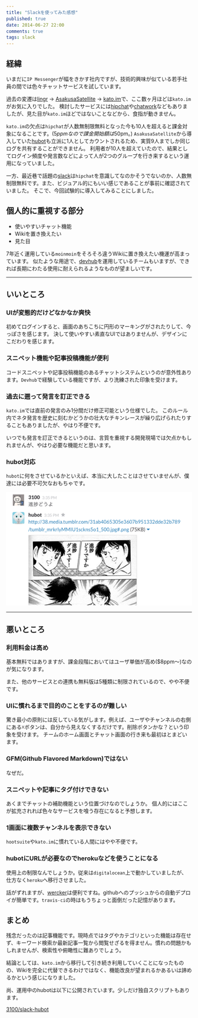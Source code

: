```yaml
---
title: "Slackを使ってみた感想"
published: true
date: 2014-06-27 22:00
comments: true
tags: slack
---
```


## 経緯

いまだに`IP Messenger`が幅をきかす社内ですが、技術的興味が似ている若手社員の間では色々チャットサービスを試しています。

過去の変遷は[lingr](http://lingr.com/) → [AsakusaSatellite](http://www.codefirst.org/AsakusaSatellite/) → [kato.im](http://kato.im/)で、ここ数ヶ月ほどは`kato.im`がお気に入りでした。
検討したサービスには[hipchat](https://www.hipchat.com/)や[chatwork](http://www.chatwork.com/ja/)などもありましたが、見た目が`kato.im`ほどではないことなどから、食指が動きません。

`kato.im`の欠点は`hipchat`が人数無制限無料となった今も10人を超えると課金対象になることです。($5ppmなので課金開始額は$50pm。)
`AsakusaSatellite`から導入していた[hubot](https://hubot.github.com/)も立派に1人としてカウントされるため、実質9人までしか同じログを共有することができません。
利用者が10人を超えていたので、結果としてログイン頻度や発言数などによって人が2つのグループを行き来するという運用になっていました。

一方、最近巷で話題の[slack](https://slack.com/)は`hipchat`を意識してなのかそうでないのか、人数無制限無料です。また、ビジュアル的にもいい感じであることが事前に確認されていました。
そこで、今回試験的に導入してみることにしました。

## 個人的に重視する部分

* 使いやすいチャット機能
* Wikiを置き換えたい
* 見た目

7年近く運用している`moinmoin`をそろそろ違うWikiに置き換えたい機運が高まっています。
似たような用途で、[devhub](https://github.com/volpe28v/DevHub)を運用しているチームもいますが、できれば長期にわたる使用に耐えられるようなものが望ましいです。

---

## いいところ

### UIが変態的だけどなかなか爽快

初めてログインすると、画面のあちこちに円形のマーキングがされたりして、今っぽさを感じます。
決して使いやすい素直なUIではありませんが、デザインにこだわりを感じます。

### スニペット機能や記事投稿機能が便利

コードスニペットや記事投稿機能のあるチャットシステムというのが意外性あります。`Devhub`で経験している機能ですが、より洗練された印象を受けます。

### 過去に遡って発言を訂正できる

`kato.im`では直前の発言のみ1分間だけ修正可能という仕様でした。
このルール内でネタ発言を歴史に刻むかどうかの壮大なチキンレースが繰り広げられたりすることもありましたが、やはり不便です。

いつでも発言を訂正できるというのは、言質を重視する開発現場では欠点かもしれませんが、やはり必要な機能だと思います。

### hubot対応

`hubot`に何をさせているかといえば、本当に大したことはさせていませんが、僕達には必要不可欠なおもちゃです。

![slack](/blog/2014/06/27/first-impression-of-slack/slack.png)

---

## 悪いところ

### 利用料金は高め

基本無料ではありますが、課金段階においてはユーザ単価が高め($8ppm〜)なのが気になります。

また、他のサービスとの連携も無料版は5種類に制限されているので、やや不便です。

### UIに慣れるまで目的のことをするのが難しい

驚き最小の原則には反している気がします。例えば、ユーザやチャンネルの右側にある☓ボタンは、自分から見えなくするだけです。削除ボタンかな？という印象を受けます。
チームのホーム画面とチャット画面の行き来も最初はとまどいます。

### GFM(Github Flavored Markdown)ではない

なぜだ。

### スニペットや記事にタグ付けできない

あくまでチャットの補助機能という位置づけなのでしょうか。
個人的にはここが拡充されれば色々なサービスを喰う存在になると予想します。

### 1画面に複数チャンネルを表示できない

`hootsuite`や`kato.im`に慣れている人間にはやや不便です。

### hubotにURLが必要なのでherokuなどを使うことになる

使用上の制限なんでしょうか。従来は`digitalocean`上で動かしていましたが、仕方なく`heroku`へ移行させました。

話がずれますが、[wercker](http://wercker.com/)は便利ですね。githubへのプッシュからの自動デプロイが簡単です。`travis-ci`の時はもうちょっと面倒だった記憶があります。

## まとめ

残念だったのは記事機能です。現時点ではタグやカテゴリといった機能は存在せず、キーワード検索か最新記事一覧から閲覧せざるを得ません。慣れの問題かもしれませんが、検索性や俯瞰性に難ありでしょう。

結論としては、`kato.im`から移行して引き続き利用していくことになったものの、Wikiを完全に代替できるわけではなく、機能改良が望まれるかあるいは諦めるかという感じになりました。

尚、運用中のhubotは以下に公開されています。少しだけ独自スクリプトもあります。

[3100/slack-hubot](https://github.com/3100/slack-hubot)

